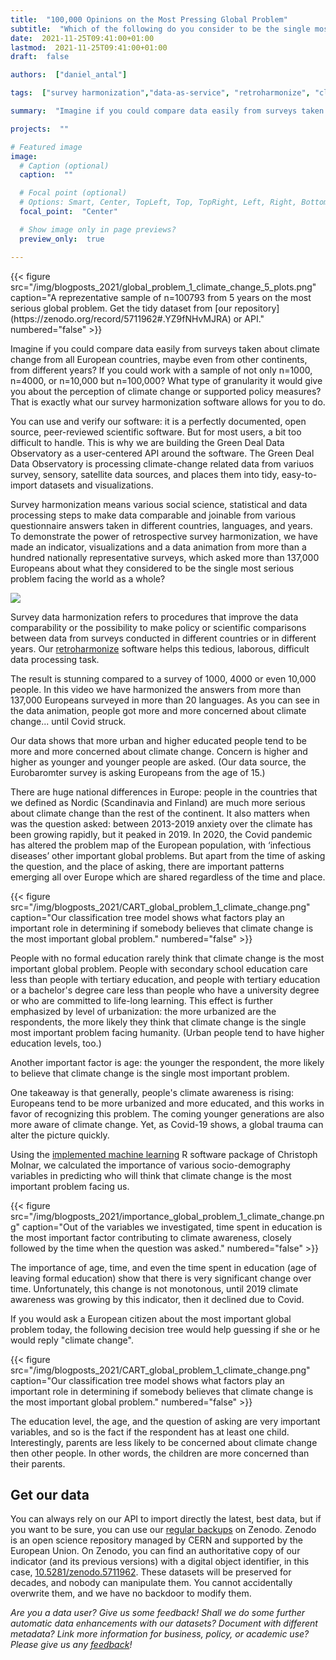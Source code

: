 ```yaml
---
title:  "100,000 Opinions on the Most Pressing Global Problem"
subtitle:  "Which of the following do you consider to be the single most serious problem facing the world as a whole?"
date:  2021-11-25T09:41:00+01:00
lastmod:  2021-11-25T09:41:00+01:00
draft:  false

authors:  ["daniel_antal"]

tags:  ["survey harmonization","data-as-service", "retroharmonize", "climate awareness", "Europe"]

summary:  "Imagine if you could compare data easily from surveys taken about climate change from all European countries, maybe even from other continents, from different years? If you could work with a sample of not only n=1000, n=4000, or n=10,000 but n=100,000? What type of granularity it would give you about the perception of climate change or supported policy measures?  That is exactly what our survey harmonization software allows for you to do."

projects:  ""

# Featured image
image:
  # Caption (optional)
  caption:  ""

  # Focal point (optional)
  # Options: Smart, Center, TopLeft, Top, TopRight, Left, Right, BottomLeft, Bottom, BottomRight
  focal_point:  "Center"

  # Show image only in page previews?
  preview_only:  true

---
```


<td style="text-align: center;">{{< figure src="/img/blogposts_2021/global_problem_1_climate_change_5_plots.png" caption="A reprezentative sample of n=100793 from 5 years on the most serious global problem. Get the tidy dataset from [our repository](https://zenodo.org/record/5711962#.YZ9fNHvMJRA) or API." numbered="false" >}}</td>

Imagine if you could compare data easily from surveys taken about climate change from all European countries, maybe even from other continents, from different years? If you could work with a sample of not only n=1000, n=4000, or n=10,000 but n=100,000? What type of granularity it would give you about the perception of climate change or supported policy measures?  That is exactly what our survey harmonization software allows for you to do.

You can use and verify our software: it is a perfectly documented, open source, peer-reviewed scientific software. But for most users, a bit too difficult to handle.  This is why we are building the Green Deal Data Observatory as a user-centered  API around the software.  The Green Deal Data Observatory is processing climate-change related data from variuos survey, sensory, satellite data sources, and places them into tidy, easy-to-import datasets and visualizations.

Survey harmonization means various social science, statistical and data processing steps to make data comparable and joinable from various questionnaire answers taken in different countries, languages, and years. To demonstrate the power of retrospective survey harmonization, we have made an indicator, visualizations and a data animation from more than a hundred nationally representative surveys, which asked more than 137,000 Europeans about what they considered to be the single most serious problem facing the world as a whole?

![](/media/gif/global_problem_1_climate_change_800.gif)

Survey data harmonization refers to procedures that improve the data comparability or the possibility to make policy or scientific comparisons between data from surveys conducted in different countries or in different years. Our [retroharmonize](https://retroharmonize.dataobservatory.eu/) software helps this tedious, laborous, difficult data processing task. 

The result is stunning compared to a survey of 1000, 4000 or even 10,000 people.  In this video we have harmonized the answers from more than 137,000 Europeans surveyed in more than 20 languages. As you can see in the data animation, people got more and more concerned about climate change... until Covid struck.

Our data shows that more urban and higher educated people tend to be more and more concerned about climate change. Concern is higher and higher as younger and younger people are asked. (Our data source, the Eurobaromter survey is asking Europeans from the age of 15.)

There are huge national differences in Europe: people in the countries that we defined as Nordic (Scandinavia and Finland) are much more serious about climate change than the rest of the continent. It also matters when was the question asked: between 2013-2019 anxiety over the climate has been growing rapidly, but it peaked in 2019.  In 2020, the Covid pandemic has altered the problem map of the European population, with ‘infectious diseases’ other important global problems. But apart from the time of asking the question, and the place of asking, there are important patterns emerging all over Europe which are shared regardless of the time and place.


<td style="text-align: center;">{{< figure src="/img/blogposts_2021/CART_global_problem_1_climate_change.png" caption="Our classification tree model shows what factors play an important role in determining if somebody believes that climate change is the most important global problem." numbered="false" >}}</td>

People with no formal education rarely think that climate change is the most important global problem. People with secondary school education care less than people with tertiary education, and people with tertiary education or a bachelor's degree care less than people who have a university degree or who are committed to life-long learning. This effect is further emphasized by level of urbanization: the more urbanized are the respondents, the more likely they think that climate change is the single most important problem facing humanity. (Urban people tend to have higher education levels, too.)

Another important factor is age: the younger the respondent, the more likely to believe that climate change is the single most important problem.

One takeaway is that generally, people's climate awareness is rising: Europeans tend to be more urbanized and more educated, and this works in favor of recognizing this problem.  The coming younger generations are also more aware of climate change. Yet, as Covid-19 shows, a global trauma can alter the picture quickly.

Using the [implemented machine learning](https://christophm.github.io/interpretable-ml-book/) R software package of Christoph Molnar, we calculated the importance of various socio-demography variables in predicting who will think that climate change is the most important problem facing us.

<td style="text-align: center;">{{< figure src="/img/blogposts_2021/importance_global_problem_1_climate_change.png" caption="Out of the variables we investigated, time spent in education is the most important factor contributing to climate awareness, closely followed by the time when the question was asked." numbered="false" >}}</td>

The importance of age, time, and even the time spent in education (age of leaving formal education) show that there is very significant change over time. Unfortunately, this change is not monotonous, until 2019 climate awareness was growing by this indicator, then it declined due to Covid.

If you would ask a European citizen about the most important global problem today, the following decision tree would help guessing if she or he would reply "climate change". 

<td style="text-align: center;">{{< figure src="/img/blogposts_2021/CART_global_problem_1_climate_change.png" caption="Our classification tree model shows what factors play an important role in determining if somebody believes that climate change is the most important global problem." numbered="false" >}}</td>

The education level, the age, and the question of asking are very important variables, and so is the fact if the respondent has at least one child.  Interestingly, parents are less likely to be concerned about climate change then other people. In other words, the children are more concerned than their parents. 

## Get our data

You can always rely on our API to import directly the latest, best data, but if you want to be sure, you can use our [regular backups](https://zenodo.org/record/5711962#.YZ9fNHvMJRA) on Zenodo. Zenodo is an open science repository managed by CERN and supported by the European Union. On Zenodo, you can find an authoritative copy of our indicator (and its previous versions) with a digital object identifier, in this case, [10.5281/zenodo.5711962](https://doi.org/10.5281/zenodo.5711962). These datasets will be preserved for decades, and nobody can manipulate them. You cannot accidentally overwrite them, and we have no backdoor to modify them.

*Are you a data user? Give us some feedback! Shall we do some further automatic data enhancements with our datasets? Document with different metadata? Link more information for business, policy, or academic use? Please  give us any [feedback](https://reprex.nl/#contact)!*
